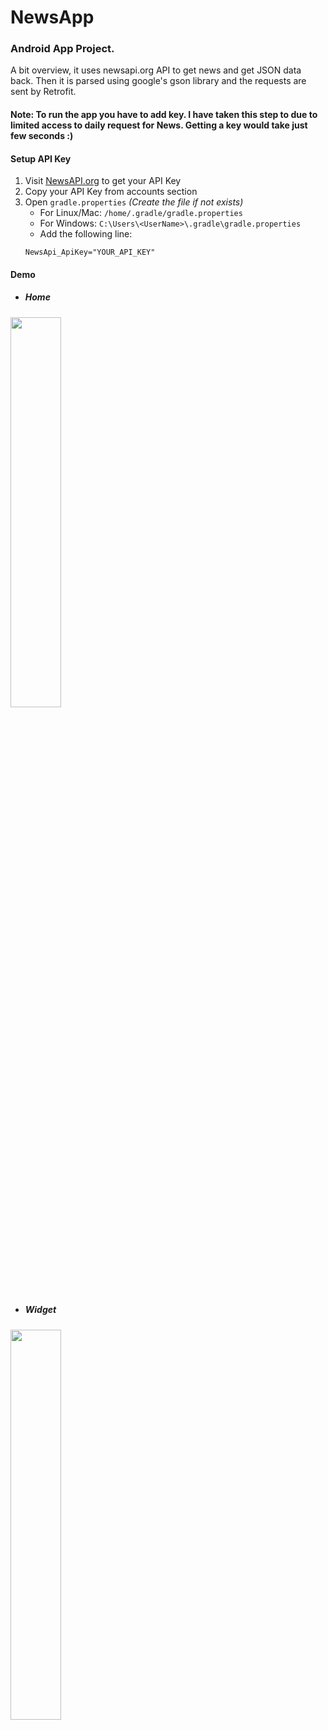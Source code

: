 # NewsApp
### Android App Project.
A bit overview, it uses newsapi.org API to get news and get JSON data back. Then it is parsed using google's gson library and the requests are sent by Retrofit.

#### Note: To run the app you have to add [](https://newsapi.org/register) key. I have taken this step to due to limited access to daily request for News. Getting a key would take just few seconds :)

#### Setup API Key
1. Visit [NewsAPI.org](https://newsapi.org/register) to get your API Key
2. Copy your API Key from accounts section
3. Open `gradle.properties` *(Create the file if not exists)*
   - For Linux/Mac: `/home/.gradle/gradle.properties`
   - For Windows: `C:\Users\<UserName>\.gradle\gradle.properties`
   - Add the following line:
    ```
    NewsApi_ApiKey="YOUR_API_KEY"
    ``` 


#### Demo
- ##### Home
<img src="app.gif" width="40%">

- ##### Widget
<img src="widget.gif" width="40%">



